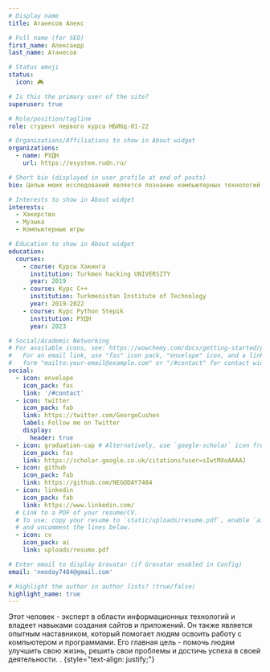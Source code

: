 ```yaml
---
# Display name
title: Атанесов Алекс

# Full name (for SEO)
first_name: Александр
last_name: Атанесов

# Status emoji
status:
  icon: 🎮

# Is this the primary user of the site?
superuser: true

# Role/position/tagline
role: студент первого курса НБИбд-01-22

# Organizations/Affiliations to show in About widget
organizations:
  - name: РУДН
    url: https://esystem.rudn.ru/

# Short bio (displayed in user profile at end of posts)
bio: Целью моих исследований является познание компьютерных технологий, языков программирования и создание исскуственного интелекта.

# Interests to show in About widget
interests:
  - Хакерство
  - Музыка
  - Компьютерные игры

# Education to show in About widget
education:
  courses:
    - course: Курсы Хакинга
      institution: Turkmen hacking UNIVERSITY
      year: 2019
    - course: Курс C++
      institution: Turkmenistan Institute of Technology
      year: 2019-2022
    - course: Курс Python Stepik
      institution: РУДН
      year: 2023

# Social/Academic Networking
# For available icons, see: https://wowchemy.com/docs/getting-started/page-builder/#icons
#   For an email link, use "fas" icon pack, "envelope" icon, and a link in the
#   form "mailto:your-email@example.com" or "/#contact" for contact widget.
social:
  - icon: envelope
    icon_pack: fas
    link: '/#contact'
  - icon: twitter
    icon_pack: fab
    link: https://twitter.com/GeorgeCushen
    label: Follow me on Twitter
    display:
      header: true
  - icon: graduation-cap # Alternatively, use `google-scholar` icon from `ai` icon pack
    icon_pack: fas
    link: https://scholar.google.co.uk/citations?user=sIwtMXoAAAAJ
  - icon: github
    icon_pack: fab
    link: https://github.com/NEGODAY7484
  - icon: linkedin
    icon_pack: fab
    link: https://www.linkedin.com/
  # Link to a PDF of your resume/CV.
  # To use: copy your resume to `static/uploads/resume.pdf`, enable `ai` icons in `params.yaml`,
  # and uncomment the lines below.
  - icon: cv
    icon_pack: ai
    link: uploads/resume.pdf

# Enter email to display Gravatar (if Gravatar enabled in Config)
email: 'neoday7484@gmail.com'

# Highlight the author in author lists? (true/false)
highlight_name: true
---
```


Этот человек - эксперт в области информационных технологий и владеет навыками создания сайтов и приложений. Он также является опытным наставником, который помогает людям освоить работу с компьютером и программами. Его главная цель - помочь людям улучшить свою жизнь, решить свои проблемы и достичь успеха в своей деятельности.
.
{style="text-align: justify;"}
